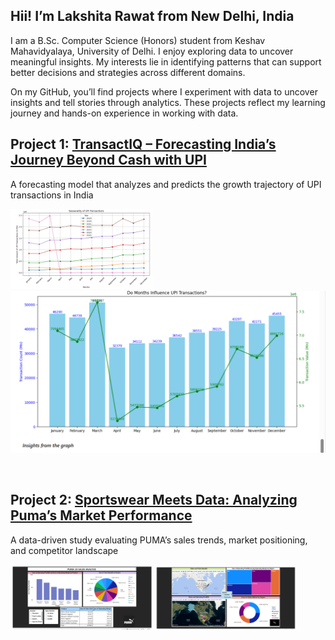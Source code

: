 ## **Hii! I’m Lakshita Rawat from New Delhi, India**

I am a B.Sc. Computer Science (Honors) student from Keshav Mahavidyalaya, University of Delhi. I enjoy exploring data to uncover meaningful insights. 
My interests lie in identifying patterns that can support better decisions and strategies across different domains.

On my GitHub, you’ll find projects where I experiment with data to uncover insights and tell stories through analytics. These projects reflect my learning journey and hands-on experience in working with data.
<br>

## Project 1: [TransactIQ – Forecasting India’s Journey Beyond Cash with UPI](https://lakshita-03.github.io/TransactIQ/)

A forecasting model that analyzes and predicts the growth trajectory of UPI transactions in India
<br>

<img src="pic/upi2.png" alt="banner" width="45%"> <img src="pic/upi1.png" alt="banner" widht="45%" height="259">    

<br>

## Project 2: [Sportswear Meets Data: Analyzing Puma’s Market Performance](https://lakshita-03.github.io/PUMA/)

A data-driven study evaluating PUMA’s sales trends, market positioning, and competitor landscape
<br>

<img src="pic/p1.png" alt="banner" width="45%"> <img src="pic/puma2.png" alt="banner" width="45%"> 

  

